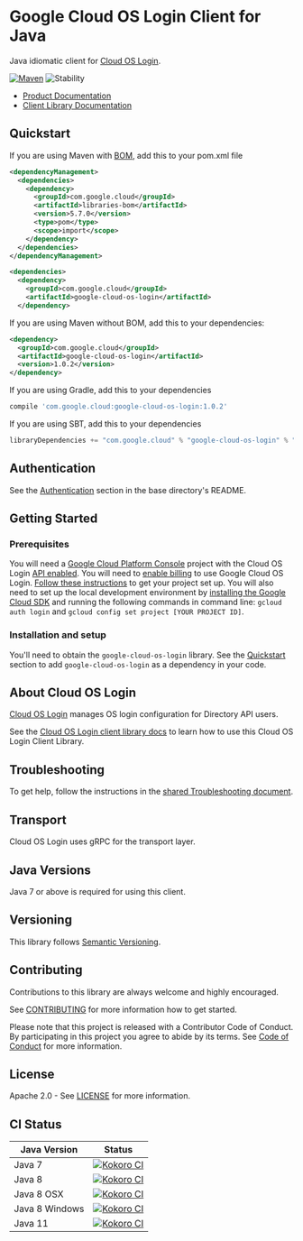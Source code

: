 # Google Cloud OS Login Client for Java

Java idiomatic client for [Cloud OS Login][product-docs].

[![Maven][maven-version-image]][maven-version-link]
![Stability][stability-image]

- [Product Documentation][product-docs]
- [Client Library Documentation][javadocs]

## Quickstart

If you are using Maven with [BOM][libraries-bom], add this to your pom.xml file
```xml
<dependencyManagement>
  <dependencies>
    <dependency>
      <groupId>com.google.cloud</groupId>
      <artifactId>libraries-bom</artifactId>
      <version>5.7.0</version>
      <type>pom</type>
      <scope>import</scope>
    </dependency>
  </dependencies>
</dependencyManagement>

<dependencies>
  <dependency>
    <groupId>com.google.cloud</groupId>
    <artifactId>google-cloud-os-login</artifactId>
  </dependency>

```

If you are using Maven without BOM, add this to your dependencies:

```xml
<dependency>
  <groupId>com.google.cloud</groupId>
  <artifactId>google-cloud-os-login</artifactId>
  <version>1.0.2</version>
</dependency>

```

[//]: # ({x-version-update-start:google-cloud-os-login:released})

If you are using Gradle, add this to your dependencies
```Groovy
compile 'com.google.cloud:google-cloud-os-login:1.0.2'
```
If you are using SBT, add this to your dependencies
```Scala
libraryDependencies += "com.google.cloud" % "google-cloud-os-login" % "1.0.2"
```
[//]: # ({x-version-update-end})

## Authentication

See the [Authentication][authentication] section in the base directory's README.

## Getting Started

### Prerequisites

You will need a [Google Cloud Platform Console][developer-console] project with the Cloud OS Login [API enabled][enable-api].
You will need to [enable billing][enable-billing] to use Google Cloud OS Login.
[Follow these instructions][create-project] to get your project set up. You will also need to set up the local development environment by
[installing the Google Cloud SDK][cloud-sdk] and running the following commands in command line:
`gcloud auth login` and `gcloud config set project [YOUR PROJECT ID]`.

### Installation and setup

You'll need to obtain the `google-cloud-os-login` library.  See the [Quickstart](#quickstart) section
to add `google-cloud-os-login` as a dependency in your code.

## About Cloud OS Login


[Cloud OS Login][product-docs] manages OS login configuration for Directory API users.

See the [Cloud OS Login client library docs][javadocs] to learn how to
use this Cloud OS Login Client Library.






## Troubleshooting

To get help, follow the instructions in the [shared Troubleshooting document][troubleshooting].

## Transport

Cloud OS Login uses gRPC for the transport layer.

## Java Versions

Java 7 or above is required for using this client.

## Versioning


This library follows [Semantic Versioning](http://semver.org/).


## Contributing


Contributions to this library are always welcome and highly encouraged.

See [CONTRIBUTING][contributing] for more information how to get started.

Please note that this project is released with a Contributor Code of Conduct. By participating in
this project you agree to abide by its terms. See [Code of Conduct][code-of-conduct] for more
information.

## License

Apache 2.0 - See [LICENSE][license] for more information.

## CI Status

Java Version | Status
------------ | ------
Java 7 | [![Kokoro CI][kokoro-badge-image-1]][kokoro-badge-link-1]
Java 8 | [![Kokoro CI][kokoro-badge-image-2]][kokoro-badge-link-2]
Java 8 OSX | [![Kokoro CI][kokoro-badge-image-3]][kokoro-badge-link-3]
Java 8 Windows | [![Kokoro CI][kokoro-badge-image-4]][kokoro-badge-link-4]
Java 11 | [![Kokoro CI][kokoro-badge-image-5]][kokoro-badge-link-5]

[product-docs]: https://cloud.google.com/compute/docs/oslogin/
[javadocs]: https://googleapis.dev/java/google-cloud-os-login/latest/
[kokoro-badge-image-1]: http://storage.googleapis.com/cloud-devrel-public/java/badges/java-os-login/java7.svg
[kokoro-badge-link-1]: http://storage.googleapis.com/cloud-devrel-public/java/badges/java-os-login/java7.html
[kokoro-badge-image-2]: http://storage.googleapis.com/cloud-devrel-public/java/badges/java-os-login/java8.svg
[kokoro-badge-link-2]: http://storage.googleapis.com/cloud-devrel-public/java/badges/java-os-login/java8.html
[kokoro-badge-image-3]: http://storage.googleapis.com/cloud-devrel-public/java/badges/java-os-login/java8-osx.svg
[kokoro-badge-link-3]: http://storage.googleapis.com/cloud-devrel-public/java/badges/java-os-login/java8-osx.html
[kokoro-badge-image-4]: http://storage.googleapis.com/cloud-devrel-public/java/badges/java-os-login/java8-win.svg
[kokoro-badge-link-4]: http://storage.googleapis.com/cloud-devrel-public/java/badges/java-os-login/java8-win.html
[kokoro-badge-image-5]: http://storage.googleapis.com/cloud-devrel-public/java/badges/java-os-login/java11.svg
[kokoro-badge-link-5]: http://storage.googleapis.com/cloud-devrel-public/java/badges/java-os-login/java11.html
[stability-image]: https://img.shields.io/badge/stability-ga-green
[maven-version-image]: https://img.shields.io/maven-central/v/com.google.cloud/google-cloud-os-login.svg
[maven-version-link]: https://search.maven.org/search?q=g:com.google.cloud%20AND%20a:google-cloud-os-login&core=gav
[authentication]: https://github.com/googleapis/google-cloud-java#authentication
[developer-console]: https://console.developers.google.com/
[create-project]: https://cloud.google.com/resource-manager/docs/creating-managing-projects
[cloud-sdk]: https://cloud.google.com/sdk/
[troubleshooting]: https://github.com/googleapis/google-cloud-common/blob/master/troubleshooting/readme.md#troubleshooting
[contributing]: https://github.com/googleapis/java-os-login/blob/master/CONTRIBUTING.md
[code-of-conduct]: https://github.com/googleapis/java-os-login/blob/master/CODE_OF_CONDUCT.md#contributor-code-of-conduct
[license]: https://github.com/googleapis/java-os-login/blob/master/LICENSE
[enable-billing]: https://cloud.google.com/apis/docs/getting-started#enabling_billing
[enable-api]: https://console.cloud.google.com/flows/enableapi?apiid=oslogin.googleapis.com
[libraries-bom]: https://github.com/GoogleCloudPlatform/cloud-opensource-java/wiki/The-Google-Cloud-Platform-Libraries-BOM
[shell_img]: https://gstatic.com/cloudssh/images/open-btn.png
